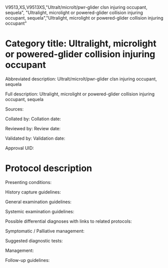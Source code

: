 V9513,XS,V9513XS,"Ultralt/microlt/pwr-glider clsn injuring occupant, sequela", "Ultralight, microlight or powered-glider collision injuring occupant, sequela","Ultralight, microlight or powered-glider collision injuring occupant"
# Category title: Ultralight, microlight or powered-glider collision injuring occupant

Abbreviated description: Ultralt/microlt/pwr-glider clsn injuring occupant, sequela

Full description: Ultralight, microlight or powered-glider collision injuring occupant, sequela

Sources:

Collated by:
Collation date:

Reviewed by:
Review date:

Validated by:
Validation date:

Approval UID:

# Protocol description

Presenting conditions:

History capture guidelines:

General examination guidelines:

Systemic examination guidelines:

Possible differential diagnoses with links to related protocols:

Symptomatic / Palliative management:

Suggested diagnostic tests:

Management:

Follow-up guidelines:
